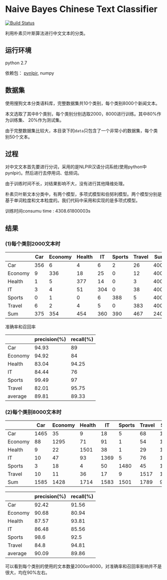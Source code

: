 # Naive Bayes Chinese Text Classifier

[![Build Status](https://travis-ci.org/chrislusf/seaweedfs.svg?branch=master)](https://travis-ci.org/chrislusf/seaweedfs)

利用朴素贝叶斯算法进行中文文本的分类。

## 运行环境

python 2.7

依赖包： [pynlpir](https://github.com/tsroten/pynlpir), numpy

## 数据集

使用搜狗文本分类语料库，完整数据集共10个类别，每个类别8000个新闻文本。

本文选取了其中8个类别，每个类别分别选取2000，8000进行训练。其中80%作为训练集、 20%作为测试集。

由于完整数据集比较大，本目录下的`data`只包含了一个非常小的数据集，每个类别50个文本。

## 过程

对中文文本首先要进行分词，采用的是NLPIR汉语分词系统(使用python中pynlpir)。然后进行去停用词、低频词。

由于训练时间不长，对结果影响不大，没有进行其他降维处理。

朴素贝叶斯文本分类中，有两个模型，多项式模型和伯努利模型。两个模型分别是基于单词粒度和文本粒度的。我们代码中采用和实现的是多项式模型。

训练时间consumu time : 4308.61800003s

## 结果

### (1)每个类别2000文本时

|         | Car  | Economy | Health | IT   | Sports | Travel | Sum  |
| ------- | ---- | ------- | ------ | ---- | ------ | ------ | ---- |
| Car     | 356  | 6       | 4      | 6    | 2      | 26     | 400  |
| Economy | 9    | 336     | 18     | 25   | 0      | 12     | 400  |
| Health  | 1    | 5       | 377    | 14   | 0      | 3      | 400  |
| IT      | 3    | 4       | 51     | 304  | 0      | 38     | 400  |
| Sports  | 0    | 1       | 0      | 6    | 388    | 5      | 400  |
| Travel  | 6    | 2       | 4      | 5    | 0      | 383    | 400  |
| Sum     | 375  | 354     | 454    | 360  | 390    | 467    | 2400 |

准确率和召回率

|         | precision(%) | recall(%) |
| ------- | ------------ | --------- |
| Car     | 94.93        | 89        |
| Economy | 94.92        | 84        |
| Health  | 83.04        | 94.25     |
| IT      | 84.44        | 76        |
| Sports  | 99.49        | 97        |
| Travel  | 82.01        | 95.75     |
| average | 89.81        | 89.33     |

### (2)每个类别8000文本时

|         | Car  | Economy | Health | IT   | Sports | Travel | Sum  |
| ------- | ---- | ------- | ------ | ---- | ------ | ------ | ---- |
| Car     | 1465 | 35      | 9      | 18   | 5      | 68     | 1600 |
| Economy | 88   | 1295    | 71     | 91   | 1      | 54     | 1600 |
| Health  | 9    | 22      | 1501   | 38   | 1      | 29     | 1600 |
| IT      | 10   | 47      | 93     | 1369 | 5      | 76     | 1600 |
| Sports  | 3    | 18      | 4      | 50   | 1480   | 45     | 1600 |
| Travel  | 10   | 11      | 36     | 17   | 9      | 1517   | 1600 |
| Sum     | 1585 | 1428    | 1714   | 1583 | 1501   | 1789   | 9600 |

|         | precision(%) | recall(%) |
| ------- | ------------ | --------- |
| Car     | 92.42        | 91.56     |
| Economy | 90.68        | 80.94     |
| Health  | 87.57        | 93.81     |
| IT      | 86.48        | 85.56     |
| Sports  | 98.6         | 92.5      |
| Travel  | 84.8         | 94.81     |
| average | 90.09        | 89.86     |

可以看到每个类别的使用的文本数量2000or8000，对准确率和召回率影响并不是很大，均在90%左右。